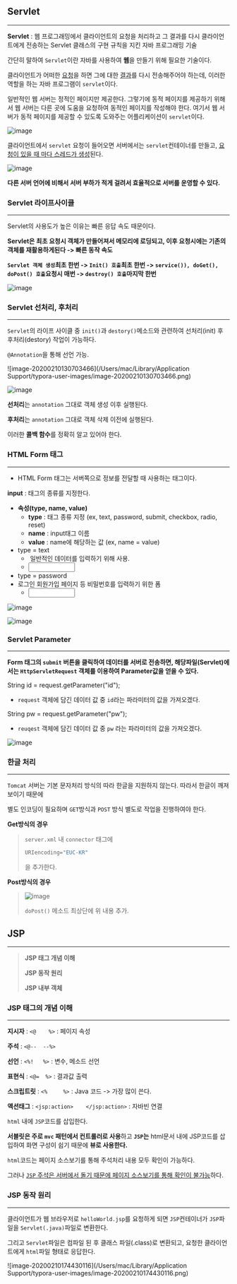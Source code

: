 ## Servlet

---

**Servlet** : 웹 프로그래밍에서 클라이언트의 요청을 처리하고 그 결과를 다시 클라이언트에게 전송하는 Servlet 클래스의 구현 규칙을 지킨 자바 프로그래밍 기술

간단히 말하여 `Servlet`이란 자바를 사용하여 **웹**을 만들기 위해 필요한 기술이다. 

클라이언트가 어떠한 <u>요청</u>을 하면 그에 대한 <u>결과</u>를 다시 전송해주어야 하는데, 이러한 역할을 하는 자바 프로그램이 `servlet`이다.

일반적인 웹 서버는 정적인 페이지만 제공한다. 그렇기에 동적 페이지를 제공하기 위해서 웹 서버는 다른 곳에 도움을 요청하여 동적인 페이지를 작성해야 한다. 여기서 웹 서버가 동적 페이지를 제공할 수 있도록 도와주는 어플리케이션이 `servlet`이다.

![image](https://user-images.githubusercontent.com/33051018/74113169-e2a0bb80-4be5-11ea-8307-40c644c9bee0.png)

클라이언트에서 `servlet` 요청이 들어오면 서버에서는 `servlet`컨테이너를 만들고, <u>요청이 있을 때 마다 스레드가 생성</u>된다.

![image](https://user-images.githubusercontent.com/33051018/74116352-8abe8080-4bf6-11ea-8092-5eff968987a4.png)

**다른 서버 언어에 비해서 서버 부하가 적게 걸려서 효율적으로 서버를 운영할 수 있다.**



### Servlet 라이프사이클

---

Servlet의 사용도가 높은 이유는 빠른 응답 속도 때문이다.

**Servlet은 최초 요청시 객체가 만들어져서 메모리에 로딩되고, 이후 요청시에는 기존의 객체를 재활용하게된다 -> 빠른 동작 속도**

**`Servlet 객체 생성`최초 한번 -> `Init() 호출`최초 한번 -> `service()), doGet(), doPost() 호출`요청시 매번 -> `destroy() 호출`마지막 한번** 

![image](https://user-images.githubusercontent.com/33051018/74116719-2b617000-4bf8-11ea-88ca-fcc43ed75c8e.png)



### Servlet 선처리, 후처리

---

`Servlet`의 라이프 사이클 중 `init()`과 `destory()`메소드와 관련하여 선처리(init) 후 후처리(destory) 작업이 가능하다.

`@Annotation`을 통해 선언 가능.

![image-20200210130703466](/Users/mac/Library/Application Support/typora-user-images/image-20200210130703466.png)

 ![image](https://user-images.githubusercontent.com/33051018/74120570-2a840a80-4c07-11ea-9628-64d1174e4156.png)

**선처리**는 `annotation` 그대로 객체 생성 이후 실행된다.

**후처리**는 `annotation` 그대로 객체 삭제 이전에 실행된다.

이러한 **콜백 함수**를 정확히 알고 있어야 한다.





### HTML Form 태그

---

- HTML Form 태그는 서버쪽으로 정보를 전달할 때 사용하는 태그이다.



**input** : 태그의 종류를 지정한다.

- **속성(type, name, value)**
  - **type** : 태그 종류 지정 (ex, text, password, submit, checkbox, radio, reset)
  - **name** : input태그 이름
  - **value** : name에 해당하는 값 (ex, name = value) 
- type = text
  - ​	일반적인 데이터를 입력하기 위해 사용.
  - <input type="text" name="name" size="10">
- type = password
- 로그인 회원가입 페이지 등 비밀번호를 입력하기 위한 폼
  - <input type="password" name="name" size="10">

![image](https://user-images.githubusercontent.com/33051018/74121188-ddedfe80-4c09-11ea-8da5-b18f95c40acf.png)

![image](https://user-images.githubusercontent.com/33051018/74121299-653b7200-4c0a-11ea-8c31-693f23acd19c.png)



### Servlet Parameter

---

**Form 태그의 `submit` 버튼을 클릭하여 데이터를 서버로 전송하면, 해당파일(Servlet)에서는 `HttpServletRequest` 객체를 이용하여 Parameter값을 얻을 수 있다.**

String id = request.getParameter("id");

- `request` 객체에 담긴 데이터 값 중 `id`라는 파라미터의 값을 가져오겠다.

String pw = request.getParameter("pw");

- `reuqest` 객체에 담긴 데이터 값 중 `pw` 라는 파라미터의 값을 가져오겠다.

![image](https://user-images.githubusercontent.com/33051018/74121771-3e7e3b00-4c0c-11ea-951b-35347b32f1e0.png)



### 한글 처리

---

`Tomcat` 서버는 기본 문자처리 방식의 따라 한글을 지원하지 않는다. 따라서 한글이 깨져보이기 때문에

별도 인코딩이 필요하며 `GET`방식과 `POST` 방식 별도로 작업을 진행하여야 한다.

**Get방식의 경우**

>`server.xml` 내 `connector` 태그에 
>
>```java
>URIencoding="EUC-KR"
>```
>
>을 추가한다.



**Post방식의 경우**

>![image](https://user-images.githubusercontent.com/33051018/74131272-53b49300-4c27-11ea-9bd9-a79704a5a977.png)
>
>`doPost()` 메소드 최상단에 위 내용 추가.





## JSP

---

>**JSP 태그 개념 이해**
>
>**JSP 동작 원리**
>
>**JSP 내부 객체**



### JSP 태그의 개념 이해

---

**지시자** : `<@    %>` : 페이지 속성

**주석** : `<@--	--%>`

**선언** : `<%!	%>`	: 변수, 메소드 선언

**표현식** : `<@=	%>` : 결과값 출력

**스크립트릿** : `<% 	%>` : Java 코드			-> 가장 많이 쓴다.

**액션태그** : `<jsp:action> 	</jsp:action>`	: 자바빈 연결

`html` 내에 `JSP`코드를 삽입한다.

**서블릿은 주로 `mvc` 패턴에서 컨트롤러로 사용**하고 **`JSP`는** html문서 내에 JSP코드를 삽입하여 화면 구성이 쉽기 때문에 **뷰로 사용한다.**

`html`코드는 페이지 소스보기를 통해 주석처리 내용 모두 확인이 가능하다.

그러나 <u>`JSP` 주석은 서버에서 돌기 때문에 페이지 소스보기를 통해 확인이 불가능</u>하다.



### JSP 동작 원리

---

클라이언트가 웹 브라우저로 `helloWorld.jsp`를 요청하게 되면 `JSP`컨테이너가 `JSP`파일을 `Servlet(.java)`파일로 변환한다.

그리고 `Servlet`파일은 컴파일 된 후 클래스 파일(.class)로 변환되고, 요청한 클라이언트에게 `html`파일 형태로 응답한다.

![image-20200210174430116](/Users/mac/Library/Application Support/typora-user-images/image-20200210174430116.png)